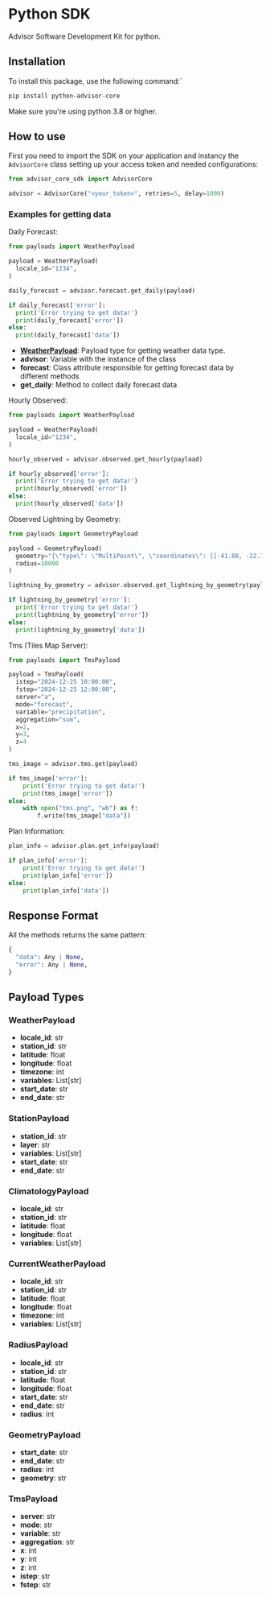 # Python SDK

Advisor Software Development Kit for python.

## Installation
To install this package, use the following command:`

```bash
pip install python-advisor-core
```
Make sure you're using python 3.8 or higher.

## How to use
First you need to import the SDK on your application and instancy the `AdvisorCore` class setting up your access token and needed configurations:

```python
from advisor_core_sdk import AdvisorCore

advisor = AdvisorCore("<your_token>", retries=5, delay=1000)
```

### Examples for getting data
Daily Forecast:
```python
from payloads import WeatherPayload

payload = WeatherPayload(
  locale_id="1234",
)

daily_forecast = advisor.forecast.get_daily(payload)

if daily_forecast['error']:
  print('Error trying to get data!')
  print(daily_forecast['error'])
else:
  print(daily_forecast['data'])
```
- **[WeatherPayload](#weatherPayload)**: Payload type for getting weather data type.
- **advisor**: Variable with the instance of the class
- **forecast**: Class attribute responsible for getting forecast data by different methods
- **get_daily**: Method to collect daily forecast data

Hourly Observed:
```python
from payloads import WeatherPayload

payload = WeatherPayload(
  locale_id="1234",
)

hourly_observed = advisor.observed.get_hourly(payload)

if hourly_observed['error']:
  print('Error trying to get data!')
  print(hourly_observed['error'])
else:
  print(hourly_observed['data'])
```

Observed Lightning by Geometry:
```python
from payloads import GeometryPayload

payload = GeometryPayload(
  geometry="{\"type\": \"MultiPoint\", \"coordinates\": [[-41.88, -22.74]]}",
  radius=10000
)

lightning_by_geometry = advisor.observed.get_lightning_by_geometry(payload)

if lightning_by_geometry['error']:
  print('Error trying to get data!')
  print(lightning_by_geometry['error'])
else:
  print(lightning_by_geometry['data'])
```

Tms (Tiles Map Server):
```python
from payloads import TmsPayload

payload = TmsPayload(
  istep="2024-12-25 10:00:00",
  fstep="2024-12-25 12:00:00",
  server="a",
  mode="forecast",
  variable="precipitation",
  aggregation="sum",
  x=2,
  y=3,
  z=4
)

tms_image = advisor.tms.get(payload)

if tms_image['error']:
    print('Error trying to get data!')
    print(tms_image['error'])
else:
    with open("tms.png", "wb") as f:
        f.write(tms_image["data"])
```

Plan Information:
```python
plan_info = advisor.plan.get_info(payload)

if plan_info['error']:
    print('Error trying to get data!')
    print(plan_info['error'])
else:
    print(plan_info['data'])
```

## Response Format
All the methods returns the same pattern: 

```python
{
  "data": Any | None,
  "error": Any | None,
}
```

## Payload Types
### WeatherPayload
  - **locale_id**: str
  - **station_id**: str
  - **latitude**: float
  - **longitude**: float
  - **timezone**: int
  - **variables**: List[str]
  - **start_date**: str
  - **end_date**: str

### StationPayload 
  - **station_id**: str
  - **layer**: str
  - **variables**: List[str]
  - **start_date**: str
  - **end_date**: str

### ClimatologyPayload
  - **locale_id**: str
  - **station_id**: str
  - **latitude**: float
  - **longitude**: float
  - **variables**: List[str]

### CurrentWeatherPayload
  - **locale_id**: str
  - **station_id**: str
  - **latitude**: float
  - **longitude**: float
  - **timezone**: int
  - **variables**: List[str]

### RadiusPayload
  - **locale_id**: str
  - **station_id**: str
  - **latitude**: float
  - **longitude**: float
  - **start_date**: str
  - **end_date**: str
  - **radius**: int

### GeometryPayload
  - **start_date**: str
  - **end_date**: str
  - **radius**: int
  - **geometry**: str

### TmsPayload
  - **server**: str
  - **mode**: str
  - **variable**: str
  - **aggregation**: str
  - **x**: int
  - **y**: int
  - **z**: int
  - **istep**: str
  - **fstep**: str

